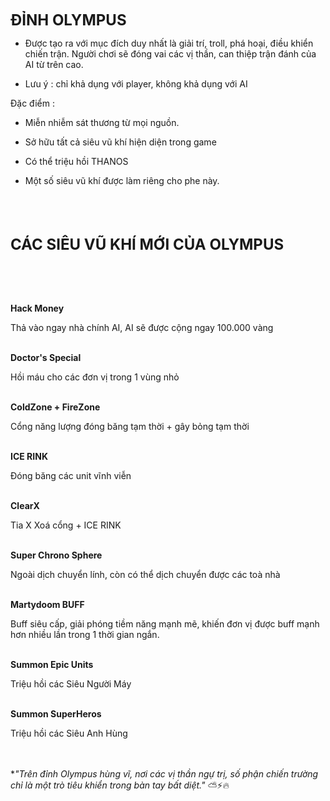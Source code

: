 <span style="font-size: 24px; font-weight: bold;">ĐỈNH OLYMPUS</span>

- Được tạo ra với mục đích duy nhất là giải trí, troll, phá hoại, điều khiển chiến trận. Người chơi sẽ đóng vai các vị thần, can thiệp trận đánh của AI từ trên cao.

- Lưu ý : chỉ khả dụng với player, không khả dụng với AI
  

Đặc điểm :

- Miễn nhiễm sát thương từ mọi nguồn.
  
- Sở hữu tất cả siêu vũ khí hiện diện trong game
  
- Có thể triệu hồi THANOS
  
- Một số siêu vũ khí được làm riêng cho phe này.
  

<br><br><br> <!-- Thêm khoảng trống -->

<span style="font-size: 24px; font-weight: bold;">CÁC SIÊU VŨ KHÍ MỚI CỦA OLYMPUS</span>

<br><br><br> <!-- Thêm khoảng trống -->

**Hack Money**

Thả vào ngay nhà chính AI, AI sẽ được cộng ngay 100.000 vàng
<br><br> <!-- Thêm khoảng trống -->

**Doctor's Special**

Hồi máu cho các đơn vị trong 1 vùng nhỏ
<br><br> <!-- Thêm khoảng trống -->

**ColdZone + FireZone**

Cổng năng lượng đóng băng tạm thời + gây bỏng tạm thời
<br><br> <!-- Thêm khoảng trống -->

**ICE RINK**

Đóng băng các unit vĩnh viễn
<br><br> <!-- Thêm khoảng trống -->

**ClearX**

Tia X Xoá cổng + ICE RINK
<br><br> <!-- Thêm khoảng trống -->

**Super Chrono Sphere**

Ngoài dịch chuyển lính, còn có thể dịch chuyển được các toà nhà
<br><br> <!-- Thêm khoảng trống -->

**Martydoom BUFF**

Buff siêu cấp, giải phóng tiềm năng mạnh mẽ, khiến đơn vị được buff mạnh hơn nhiều lần trong 1 thời gian ngắn.
<br><br> <!-- Thêm khoảng trống -->

**Summon Epic Units**

Triệu hồi các Siêu Người Máy
<br><br> <!-- Thêm khoảng trống -->

**Summon SuperHeros**

Triệu hồi các Siêu Anh Hùng
<br><br><br> <!-- Thêm khoảng trống -->

**"Trên đỉnh Olympus hùng vĩ, nơi các vị thần ngự trị, số phận chiến trường chỉ là một trò tiêu khiển trong bàn tay bất diệt."* ⛅⚡🔥
